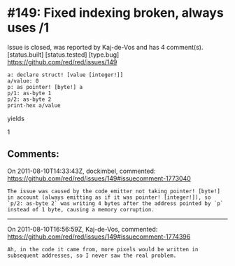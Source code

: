 
#149: Fixed indexing broken, always uses /1
================================================================================
Issue is closed, was reported by Kaj-de-Vos and has 4 comment(s).
[status.built] [status.tested] [type.bug]
<https://github.com/red/red/issues/149>

```
a: declare struct! [value [integer!]]
a/value: 0
p: as pointer! [byte!] a
p/1: as-byte 1
p/2: as-byte 2
print-hex a/value
```

yields

1



Comments:
--------------------------------------------------------------------------------

On 2011-08-10T14:33:43Z, dockimbel, commented:
<https://github.com/red/red/issues/149#issuecomment-1773040>

    The issue was caused by the code emitter not taking pointer! [byte!] in account (always emitting as if it was pointer! [integer!]), so `p/2: as-byte 2` was writing 4 bytes after the address pointed by `p` instead of 1 byte, causing a memory corruption.

--------------------------------------------------------------------------------

On 2011-08-10T16:56:59Z, Kaj-de-Vos, commented:
<https://github.com/red/red/issues/149#issuecomment-1774396>

    Ah, in the code it came from, more pixels would be written in subsequent addresses, so I never saw the real problem.

